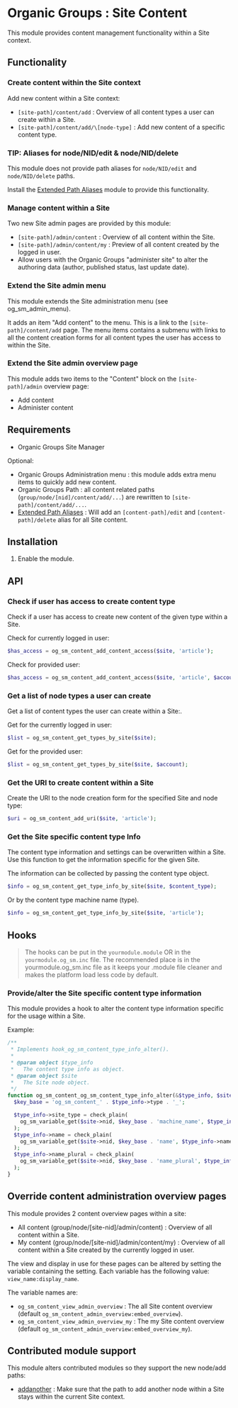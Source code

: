# Organic Groups : Site Content
This module provides content management functionality within a Site context.


## Functionality

### Create content within the Site context
Add new content within a Site context:
* `[site-path]/content/add` : Overview of all content types a user can create
  within a Site.
* `[site-path]/content/add/\[node-type]` : Add new content of a specific content
  type.


### TIP: Aliases for node/NID/edit & node/NID/delete
This module does not provide path aliases for `node/NID/edit` and
`node/NID/delete` paths.

Install the [Extended Path Aliases][link-path_alias_xt] module to provide this
functionality.


### Manage content within a Site
Two new Site admin pages are provided by this module:
* `[site-path]/admin/content` : Overview of all content within the Site.
* `[site-path]/admin/content/my` : Preview of all content created by the logged
  in user.
* Allow users with the Organic Groups "administer site" to alter the authoring
  data (author, published status, last update date).


### Extend the Site admin menu
This module extends the Site administration menu (see og_sm_admin_menu).

It adds an item "Add content" to the menu. This is a link to the
`[site-path]/content/add` page. The menu items contains a submenu with links to
all the content creation forms for all content types the user has access to
within the Site.


### Extend the Site admin overview page
This module adds two items to the "Content" block on the `[site-path]/admin`
overview page:
* Add content
* Administer content



## Requirements
* Organic Groups Site Manager

Optional:
* Organic Groups Administration menu : this module adds extra menu items to
  quickly add new content.
* Organic Groups Path : all content related paths
  (`group/node/[nid]/content/add/...`) are rewritten to
  `[site-path]/content/add/...`.
* [Extended Path Aliases][link-path_alias_xt] : Will add an
  `[content-path]/edit` and `[content-path]/delete` alias for all Site content.



## Installation
1. Enable the module.



## API

### Check if user has access to create content type
Check if a user has access to create new content of the given type within a
Site.

Check for currently logged in user:
```php
$has_access = og_sm_content_add_content_access($site, 'article');
```

Check for provided user:
```php
$has_access = og_sm_content_add_content_access($site, 'article', $account);
```


### Get a list of node types a user can create
Get a list of content types the user can create within a Site:.

Get for the currently logged in user:
```php
$list = og_sm_content_get_types_by_site($site);
```

Get for the provided user:
```php
$list = og_sm_content_get_types_by_site($site, $account);
```


### Get the URI to create content within a Site
Create the URI to the node creation form for the specified Site and node type:

```php
$uri = og_sm_content_add_uri($site, 'article');
```


### Get the Site specific content type Info
The content type information and settings can be overwritten within a Site. Use
this function to get the information specific for the given Site.


The information can be collected by passing the content type object.
```php
$info = og_sm_content_get_type_info_by_site($site, $content_type);
```

Or by the content type machine name (type).
```php
$info = og_sm_content_get_type_info_by_site($site, 'article');
```



## Hooks

> The hooks can be put in the `yourmodule.module` OR in the
> `yourmodule.og_sm.inc` file.
> The recommended place is in the yourmodule.og_sm.inc file as it keeps your
> .module file cleaner and makes the platform load less code by default.


### Provide/alter the Site specific content type information

This module provides a hook to alter the content type information specific for
the usage within a Site.

Example:

```php
/**
 * Implements hook_og_sm_content_type_info_alter().
 *
 * @param object $type_info
 *   The content type info as object.
 * @param object $site
 *   The Site node object.
 */
function og_sm_content_og_sm_content_type_info_alter(&$type_info, $site) {
  $key_base = 'og_sm_content_' . $type_info->type . '_';

  $type_info->site_type = check_plain(
    og_sm_variable_get($site->nid, $key_base . 'machine_name', $type_info->type)
  );
  $type_info->name = check_plain(
    og_sm_variable_get($site->nid, $key_base . 'name', $type_info->name)
  );
  $type_info->name_plural = check_plain(
    og_sm_variable_get($site->nid, $key_base . 'name_plural', $type_info->name)
  );
}
```



## Override content administration overview pages
This module provides 2 content overview pages within a site:
* All content (group/node/[site-nid]/admin/content) : Overview of all 
  content within a Site.
* My content (group/node/[site-nid]/admin/content/my) : Overview of all 
  content within a Site created by the currently logged in user.
  
The view and display in use for these pages can be altered by setting the
variable containing the setting. Each variable has the following value:
`view_name:display_name`.

The variable names are:

* `og_sm_content_view_admin_overview` : The all Site content overview
  (default `og_sm_content_admin_overview:embed_overview`).
* `og_sm_content_view_admin_overview_my` : The my Site content overview
  (default `og_sm_content_admin_overview:embed_overview_my`).



## Contributed module support
This module alters contributed modules so they support the new node/add paths:

* [addanother][link-addanother] : Make sure that the path to add another node
  within a Site stays within the current Site context.



[link-path_alias_xt]: https://www.drupal.org/project/path_alias_xt
[link-addanother]: https://www.drupal.org/project/addanother

